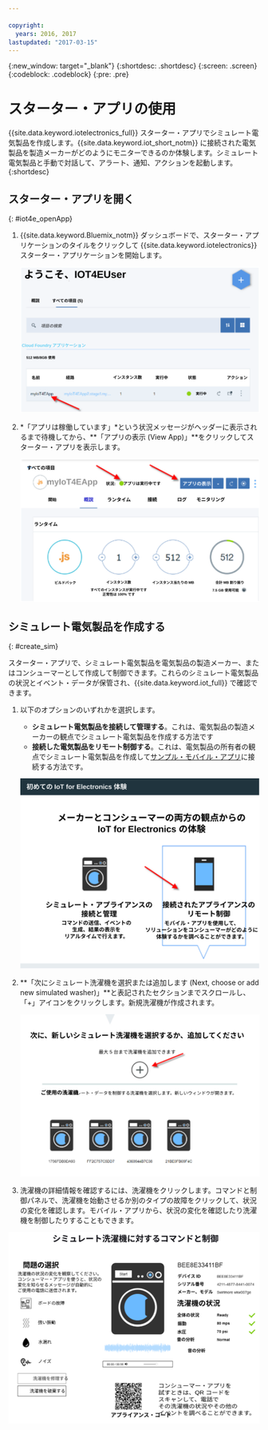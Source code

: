 ```yaml
---

copyright:
  years: 2016, 2017
lastupdated: "2017-03-15"
---
```


<!-- Common attributes used in the template are defined as follows: -->
{:new_window: target="\_blank"}
{:shortdesc: .shortdesc}
{:screen: .screen}
{:codeblock: .codeblock}
{:pre: .pre}


# スターター・アプリの使用
{{site.data.keyword.iotelectronics_full}} スターター・アプリでシミュレート電気製品を作成します。{{site.data.keyword.iot_short_notm}} に接続された電気製品を製造メーカーがどのようにモニターできるのか体験します。シミュレート電気製品と手動で対話して、アラート、通知、アクションを起動します。
{:shortdesc}


## スターター・アプリを開く
{: #iot4e_openApp}

1. {{site.data.keyword.Bluemix_notm}} ダッシュボードで、スターター・アプリケーションのタイルをクリックして {{site.data.keyword.iotelectronics}} スターター・アプリケーションを開始します。

    ![ダッシュボードの {{site.data.keyword.iotelectronics}}。](images/IoT4E_bm_dashboard.svg "ダッシュボードの {{site.data.keyword.iotelectronics}}")

2. *「アプリは稼働しています」*という状況メッセージがヘッダーに表示されるまで待機してから、**「アプリの表示 (View App)」**をクリックしてスターター・アプリを表示します。

    ![{{site.data.keyword.iotelectronics}} アプリの表示。](images/IoT4E_view_app.svg "{{site.data.keyword.iotelectronics}} アプリの表示")

## シミュレート電気製品を作成する
{: #create_sim}

スターター・アプリで、シミュレート電気製品を電気製品の製造メーカー、またはコンシューマーとして作成して制御できます。これらのシミュレート電気製品の状況とイベント・データが保管され、{{site.data.keyword.iot_full}} で確認できます。

1. 以下のオプションのいずれかを選択します。
    - **シミュレート電気製品を接続して管理する**。これは、電気製品の製造メーカーの観点でシミュレート電気製品を作成する方法です
    - **接続した電気製品をリモート制御する**。これは、電気製品の所有者の観点でシミュレート電気製品を作成して[サンプル・モバイル・アプリ](iotelectronics_config_mobile.html)に接続する方法です。

    ![{{site.data.keyword.iotelectronics}} スターターの体験](images/IoT4E_remotely_option.svg "{{site.data.keyword.iotelectronics}}スターターの体験")

2. **「次にシミュレート洗濯機を選択または追加します (Next, choose or add new simulated washer)」**と表記されたセクションまでスクロールし、「+」アイコンをクリックします。新規洗濯機が作成されます。

    ![洗濯機の追加。](images/IoT4E_add_washer.svg "洗濯機の追加")

3. 洗濯機の詳細情報を確認するには、洗濯機をクリックします。コマンドと制御パネルで、洗濯機を始動させるか別のタイプの故障をクリックして、状況の変化を確認します。モバイル・アプリから、状況の変化を確認したり洗濯機を制御したりすることもできます。

  ![洗濯機の状況の詳細。](images/IoT4E_washer_control.svg "洗濯機の状況の詳細")
